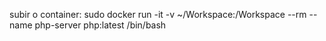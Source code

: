 subir o container: sudo docker run -it -v ~/Workspace:/Workspace --rm --name php-server php:latest /bin/bash
